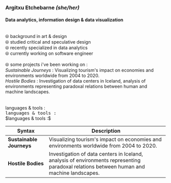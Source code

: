 ### Argitxu Etchebarne *(she/her)*
#### Data analytics, information design & data visualization
<br/> ⦾ background in art & design
<br/> ⦾ studied critical and speculative design
<br/> ⦾ recently specialized in data analytics
<br/> ⦾ currently working on software engineer
<br/>
<br/> ⦾ some projects i've been working on :
<br/>*Sustainable Journeys* : Visualizing tourism's impact on economies and environments worldwide from 2004 to 2020.
<br/>*Hostile Bodies* : Investigation of data centers in Iceland, analysis of environments representing paradoxal relations between human and machine landscapes. 
<br/>
<br/>
<br/>languages & tools : 
<br/><samp>languages & tools : </samp>
<br/>$languages & tools :$


| Syntax | Description |
| ----------- | ----------- |
| **Sustainable Journeys** | Visualizing tourism's impact on economies and environments worldwide from 2004 to 2020. |
| **Hostile Bodies** | Investigation of data centers in Iceland, analysis of environments representing paradoxal relations between human and machine landscapes. |


